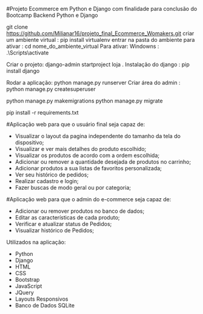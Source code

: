 #Projeto Ecommerce em Python e Django com finalidade para conclusão do Bootcamp Backend Python e Django

git clone https://github.com/Milianar16/projeto_final_Ecommerce_Womakers.git
 criar um ambiente virtual : pip install  virtualenv
 entrar na pasta do ambiente para ativar : cd nome_do_ambiente_virtual
 Para ativar:
 Windowns : .\Scripts\activate

 Criar o projeto: django-admin startproject loja .
 Instalação do django : pip install django

Rodar a aplicação: python manage.py runserver
Criar área do admin : python manage.py createsuperuser


python manage.py makemigrations
python manage.py migrate

pip install -r requirements.txt

#Aplicação web para que o usuário final seja capaz de:

- Visualizar o layout da pagina independente do tamanho da tela do dispositivo;
- Visualizar e ver mais detalhes do produto escolhido;
- Visualizar os produtos de acordo com a ordem escolhida;
- Adicionar ou remover a quantidade desejada de produtos no carrinho;
- Adicionar produtos a sua listas de favoritos personalizada;
- Ver seu histórico de pedidos;
- Realizar cadastro e login;
- Fazer buscas de modo geral ou por categoria;

#Aplicação web para que o admin do e-commerce seja capaz de:

- Adicionar ou remover produtos no banco de dados;
- Editar as características de cada produto;
- Verificar e atualizar status de Pedidos;
- Visualizar histórico de Pedidos;

Utilizados na aplicação:

- Python
- Django
- HTML
- CSS
- Bootstrap
- JavaScript
- JQuery
- Layouts Responsivos
- Banco de Dados SQLite
